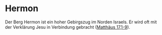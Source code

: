 # Hermon
Der Berg Hermon ist ein hoher Gebirgszug im Norden Israels. Er wird oft mit der Verklärung Jesu in Verbindung gebracht ([Matthäus 17,1-9](https://www.bibleserver.com/LUT/Matth%C3%A4us17%2C1-9)).